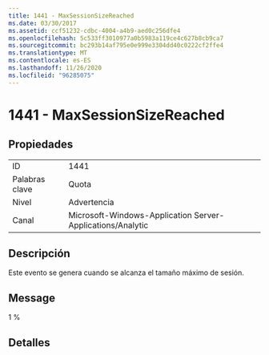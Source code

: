 ```yaml
---
title: 1441 - MaxSessionSizeReached
ms.date: 03/30/2017
ms.assetid: ccf51232-cdbc-4004-a4b9-aed0c256dfe4
ms.openlocfilehash: 5c533ff3010977a0b5983a119ce4c627b8cb9ca7
ms.sourcegitcommit: bc293b14af795e0e999e3304dd40c0222cf2ffe4
ms.translationtype: MT
ms.contentlocale: es-ES
ms.lasthandoff: 11/26/2020
ms.locfileid: "96285075"
---
```

# <a name="1441---maxsessionsizereached"></a>1441 - MaxSessionSizeReached

## <a name="properties"></a>Propiedades  
  
|||  
|-|-|  
|ID|1441|  
|Palabras clave|Quota|  
|Nivel|Advertencia|  
|Canal|Microsoft-Windows-Application Server-Applications/Analytic|  
  
## <a name="description"></a>Descripción  

 Este evento se genera cuando se alcanza el tamaño máximo de sesión.  
  
## <a name="message"></a>Message  

 1 %  
  
## <a name="details"></a>Detalles
